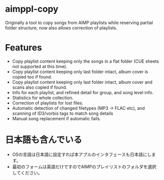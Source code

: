 # aimppl-copy
Originally a tool to copy songs from AIMP playlists while reserving partial folder structure, now also allows correction of playlists.

# Features
- Copy playlist content keeping only the songs in a flat folder (CUE sheets not supported at this time).
- Copy playlist content keeping only last folder intact, album cover is copied too if found.
- Copy playlist content keeping only last folder intact, album cover and scans also copied if found.
- Info for each playlist, and refined detail for group, and song level info.
- Statistics for whole collection.
- Correction of playlists for lost files.
- Automatic detection of changed filetypes (MP3 -> FLAC etc), and scanning of ID3/vorbis tags to match song details
- Manual song replacement if automatic fails.

# 日本語も含んでいる
- OSの言語は日本語に設定すれば本アプルのインタフェースも日本語にします。
- 最初のフォームは英語だけですのでAIMPのプレイリストのフォルダを選択してください。
